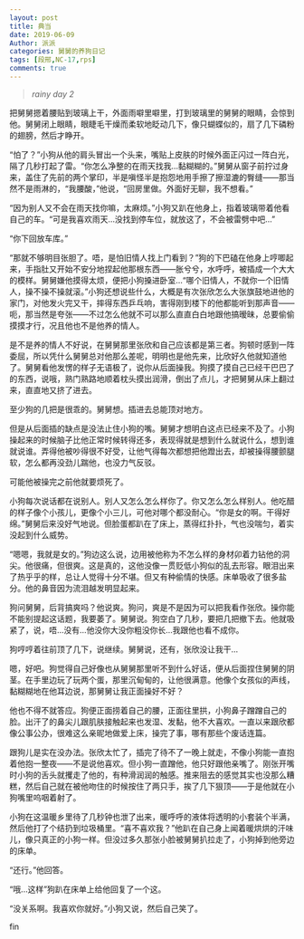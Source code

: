 ```yaml
---
layout: post
title: 典当
date: 2019-06-09
Author: 派派
categories: 舅舅的养狗日记
tags: [段邢,NC-17,rps]
comments: true
---
```

>*rainy day 2*


把舅舅摁着腰贴到玻璃上干，外面雨噼里噼里，打到玻璃里的舅舅的眼睛，会惊到他。舅舅闭上眼睛，眼睫毛干燥而柔软地眨动几下，像只蝴蝶似的，扇了几下磷粉的翅膀，然后才睁开。

“怕了？”小狗从他的肩头冒出一个头来，嘴贴上皮肤的时候外面正闪过一阵白光，隔了几秒打起了雷。“你怎么净整的在雨天找我…黏糊糊的。”舅舅从窗子前拧过身来，盖住了先前的两个掌印，半是嗔怪半是抱怨地用手擦了擦湿漉的臀缝——那当然不是雨淋的，“我腰酸，”他说，“回房里做。外面好无聊，我不想看。”

“因为别人又不会在雨天找你嘛，太麻烦。”小狗又趴在他身上，指着玻璃带着他看自己的车。“可是我喜欢雨天…没找到停车位，就放这了，不会被雷劈中吧…”

“你下回放车库。”

“那就不够明目张胆了。唔，是怕旧情人找上门看到？”狗的下巴磕在他身上哼唧起来，手指肚又开始不安分地捏起他那根东西——胀兮兮，水呼呼，被插成一个大大的模样。舅舅嫌他摸得太烦，便把小狗搡进卧室…“哪个旧情人，不就你一个旧情人，操不操不操就滚。”小狗还想说些什么，大概是有次张欣怎么大张旗鼓地进他的家门，对他发火完又干，摔得东西乒乓响，害得刚到楼下的他都能听到那声音——呃，那当然是夸张——不过怎么他就不可以那么直直白白地跟他搞暧昧，总要偷偷摸摸才行，况且他也不是他养的情人。

是不是养的情人不好说，在舅舅那里张欣和自己应该都是第三者。狗顿时感到一阵委屈，所以凭什么舅舅总对他那么差呢，明明也是他先来，比欣好久他就知道他了。舅舅看他发愣的样子无语极了，说你从后面操我。狗摸了摸自己已经干巴巴了的东西，说哦，熟门熟路地顺着枕头摸出润滑，倒出了点儿，才把舅舅从床上翻过来，直直地又挤了进去。

至少狗的几把是很乖的。舅舅想。插进去总能顶对地方。

但是从后面插的缺点是没法止住小狗的嘴。舅舅才想明白这点已经来不及了。小狗操起来的时候脑子比他正常时候转得还多，表现得就是想到什么就说什么，想到谁就说谁。弄得他被吵得很不好受，让他气得每次都想把他蹬出去，却被操得腰颤腿软，怎么都再没劲儿踹他，也没力气反驳。

可能他被操完之前他就要烦死了。

小狗每次说话都在说别人。别人又怎么怎么样你了。你又怎么怎么样别人。他吃醋的样子像个小孩儿，更像个小三儿，可他对哪个都没耐心。“你是女的啊。干得好绵。”舅舅后来没好气地说。但脸蛋都趴在了床上，蒸得红扑扑，气也没喘匀，着实没起到什么威势。

“嗯嗯，我就是女的。”狗边这么说，边用被他称为不怎么样的身材卯着力钻他的洞尖。他很痛，但很爽。这是真的，这他没像一贯贬低小狗似的乱去形容。眼泪出来了热乎乎的样，总让人觉得十分不堪。但又有种偷情的快感。床单吸收了很多盐分。他的鼻音因为流泪越发明显起来。

狗问舅舅，后背搞爽吗？他说爽。狗问，爽是不是因为可以把我看作张欣。操你能不能别提起这话题，我要萎了。舅舅说。狗空白了几秒，要把几把撤下去。他就吸紧了，说，唔…没有…他没你大没你粗没你长…我跟他也看不成你。

狗哼哼着往前顶了几下，说继续。舅舅说，还有，张欣没让我干…

嗯，好吧。狗觉得自己好像也从舅舅那里听不到什么好话，便从后面捏住舅舅的阴茎。在手里边玩了玩两个蛋，那里沉甸甸的，让他很满意。他像个女孩似的声线，黏糊糊地在他耳边说，那舅舅让我正面操好不好？

他也不得不就答应。狗便正面捞着自己的腰，正面往里拱，小狗鼻子蹭蹭自己的脸。出汗了的鼻尖儿跟肌肤接触起来也发湿、发黏，他不大喜欢。一直以来跟欣都像公事公办，很难这么亲昵地做爱上床，操完了事，哪有那些个废话连篇。

跟狗儿是实在没办法。张欣太忙了，插完了待不了一晚上就走，不像小狗能一直抱着他抱一整夜——不是说他喜欢。但小狗一直蹭他，他只好跟他亲嘴了。刚张开嘴时小狗的舌头就攫走了他的，有种滑润润的触感。推来阻去的感觉其实也没那么糟糕，然后自己就在被他吻住的时候按住了两只手，挨了几下狠顶——于是他就在小狗嘴里呜咽着射了。

小狗在这温暖乡里待了几秒钟也泄了出来，暖呼呼的液体将透明的小套装个半满，然后他打了个结扔到垃圾桶里。“喜不喜欢我？”他趴在自己身上闻着暖烘烘的汗味儿，像只真正的小狗一样。但没过多久那张小脸被舅舅扒拉走了，小狗掉到他旁边的床单。

“还行。”他回答。

“哦…这样”狗趴在床单上给他回复了一个这。

“没关系啊。我喜欢你就好。”小狗又说，然后自己笑了。

fin
